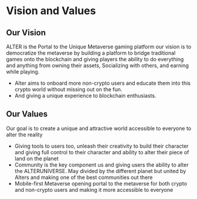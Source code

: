 # Vision and Values

## Our Vision

ALTER is the Portal to the Unique Metaverse gaming platform our vision is to democratize the metaverse by building a platform to bridge traditional games onto the blockchain and giving players the ability to do everything and anything from owning their assets, Socializing with others, and earning while playing.

* Alter aims to onboard more non-crypto users and educate them into this crypto world without missing out on the fun.
* And giving a unique experience to blockchain enthusiasts.

## Our Values

Our goal is to create a unique and attractive world accessible to everyone to alter the reality &#x20;

* Giving tools to users too, unleash their creativity to build their character and giving full control to their character and ability to alter their piece of land on the planet
* Community is the key component us and giving users the ability to alter the ALTERUNIVERSE. May divided by the different planet but united by Alters and making one of the best communities out there
* Mobile-first Metaverse opening portal to the metaverse for both crypto and non-crypto users and making it more accessible to everyone&#x20;
